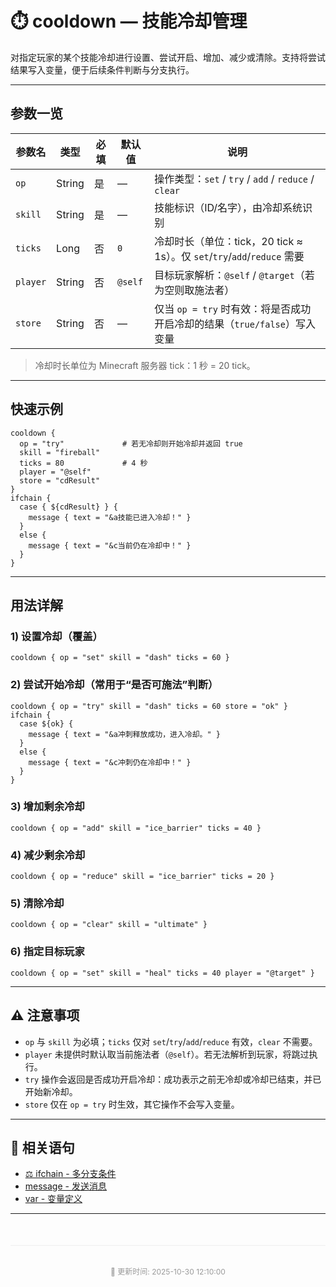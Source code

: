 # ⏱️ cooldown — 技能冷却管理

对指定玩家的某个技能冷却进行设置、尝试开启、增加、减少或清除。支持将尝试结果写入变量，便于后续条件判断与分支执行。

---

## 参数一览

| 参数名      | 类型     | 必填 | 默认值   | 说明 |
|-------------|----------|------|---------|------|
| `op`        | String   | 是   | —       | 操作类型：`set` / `try` / `add` / `reduce` / `clear` |
| `skill`     | String   | 是   | —       | 技能标识（ID/名字），由冷却系统识别 |
| `ticks`     | Long     | 否   | `0`     | 冷却时长（单位：tick，20 tick ≈ 1s）。仅 `set`/`try`/`add`/`reduce` 需要 |
| `player`    | String   | 否   | `@self` | 目标玩家解析：`@self` / `@target`（若为空则取施法者） |
| `store`     | String   | 否   | —       | 仅当 `op = try` 时有效：将是否成功开启冷却的结果（`true/false`）写入变量 |

> 冷却时长单位为 Minecraft 服务器 tick：1 秒 = 20 tick。

---

## 快速示例

```plain
cooldown {
  op = "try"             # 若无冷却则开始冷却并返回 true
  skill = "fireball"
  ticks = 80             # 4 秒
  player = "@self"
  store = "cdResult"
}
ifchain {
  case { ${cdResult} } {
    message { text = "&a技能已进入冷却！" }
  }
  else {
    message { text = "&c当前仍在冷却中！" }
  }
}
```

---

## 用法详解

### 1) 设置冷却（覆盖）
```plain
cooldown { op = "set" skill = "dash" ticks = 60 }
```

### 2) 尝试开始冷却（常用于“是否可施法”判断）
```plain
cooldown { op = "try" skill = "dash" ticks = 60 store = "ok" }
ifchain {
  case ${ok} {
    message { text = "&a冲刺释放成功，进入冷却。" }
  }
  else {
    message { text = "&c冲刺仍在冷却中！" }
  }
}
```

### 3) 增加剩余冷却
```plain
cooldown { op = "add" skill = "ice_barrier" ticks = 40 }
```

### 4) 减少剩余冷却
```plain
cooldown { op = "reduce" skill = "ice_barrier" ticks = 20 }
```

### 5) 清除冷却
```plain
cooldown { op = "clear" skill = "ultimate" }
```

### 6) 指定目标玩家
```plain
cooldown { op = "set" skill = "heal" ticks = 40 player = "@target" }
```

---

## ⚠️ 注意事项

- `op` 与 `skill` 为必填；`ticks` 仅对 `set`/`try`/`add`/`reduce` 有效，`clear` 不需要。
- `player` 未提供时默认取当前施法者（`@self`）。若无法解析到玩家，将跳过执行。
- `try` 操作会返回是否成功开启冷却：成功表示之前无冷却或冷却已结束，并已开始新冷却。
- `store` 仅在 `op = try` 时生效，其它操作不会写入变量。

---

## 🔗 相关语句

- [⚖️ ifchain - 多分支条件](ifchain—多分支条件执行_case…else链.md)
- [️message - 发送消息](️message—发送消息语句.md)
- [var - 变量定义](var—定义_覆盖上下文变量.md)

---

<div style="text-align: center; padding: 20px 0; color: #999; font-size: 12px; border-top: 1px solid #eee; margin-top: 50px;">
  <p>📝 更新时间: 2025-10-30 12:10:00</p>
</div>


